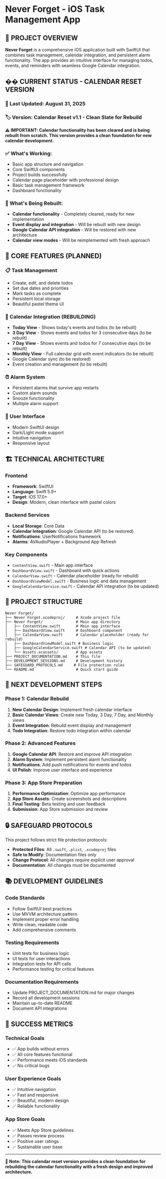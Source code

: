 # Never Forget - iOS Task Management App

## 📱 **PROJECT OVERVIEW**

**Never Forget** is a comprehensive iOS application built with SwiftUI that combines task management, calendar integration, and persistent alarm functionality. The app provides an intuitive interface for managing todos, events, and reminders with seamless Google Calendar integration.

## �� **CURRENT STATUS - CALENDAR RESET VERSION**

### **📅 Last Updated: August 31, 2025**
### **🏷️ Version: Calendar Reset v1.1 - Clean Slate for Rebuild**

**⚠️ IMPORTANT: Calendar functionality has been cleared and is being rebuilt from scratch. This version provides a clean foundation for new calendar development.**

### **✅ What's Working:**
- Basic app structure and navigation
- Core SwiftUI components
- Project builds successfully
- Calendar page placeholder with professional design
- Basic task management framework
- Dashboard functionality

### **🔧 What's Being Rebuilt:**
- **Calendar functionality** - Completely cleared, ready for new implementation
- **Event display and integration** - Will be rebuilt with new design
- **Google Calendar API integration** - Will be restored with new architecture
- **Calendar view modes** - Will be reimplemented with fresh approach

## 🎯 **CORE FEATURES (PLANNED)**

### **📋 Task Management**
- Create, edit, and delete todos
- Set due dates and priorities
- Mark tasks as complete
- Persistent local storage
- Beautiful pastel theme UI

### **📅 Calendar Integration (REBUILDING)**
- **Today View** - Shows today's events and todos (to be rebuilt)
- **3 Day View** - Shows events and todos for 3 consecutive days (to be rebuilt)
- **7 Day View** - Shows events and todos for 7 consecutive days (to be rebuilt)
- **Monthly View** - Full calendar grid with event indicators (to be rebuilt)
- Google Calendar sync (to be restored)
- Event creation and management (to be rebuilt)

### **⏰ Alarm System**
- Persistent alarms that survive app restarts
- Custom alarm sounds
- Snooze functionality
- Multiple alarm support

### **🎨 User Interface**
- Modern SwiftUI design
- Dark/Light mode support
- Intuitive navigation
- Responsive layout

## 🏗️ **TECHNICAL ARCHITECTURE**

### **Frontend**
- **Framework**: SwiftUI
- **Language**: Swift 5.9+
- **Target**: iOS 17.0+
- **Design**: Modern, clean interface with pastel colors

### **Backend Services**
- **Local Storage**: Core Data
- **Calendar Integration**: Google Calendar API (to be restored)
- **Notifications**: UserNotifications framework
- **Alarms**: AVAudioPlayer + Background App Refresh

### **Key Components**
- `ContentView.swift` - Main app interface
- `DashboardView.swift` - Dashboard with quick actions
- `CalendarView.swift` - Calendar placeholder (ready for rebuild)
- `DashboardViewModel.swift` - Business logic and data management
- `GoogleCalendarService.swift` - Calendar API integration (to be updated)

## 📁 **PROJECT STRUCTURE**

```
Never Forget/
├── Never Forget.xcodeproj/     # Xcode project file
├── Never Forget/               # Main app directory
│   ├── ContentView.swift       # Main app interface
│   ├── DashboardView.swift     # Dashboard component
│   ├── CalendarView.swift      # Calendar placeholder (ready for rebuild)
│   ├── DashboardViewModel.swift # Business logic
│   ├── GoogleCalendarService.swift # Calendar API (to be updated)
│   └── Assets.xcassets/        # App assets
├── PROJECT_DOCUMENTATION.md    # This file
├── DEVELOPMENT_SESSIONS.md     # Development history
├── SAFEGUARD_PROTOCOLS.md     # File protection rules
└── README.md                   # Quick start guide
```

## 🚀 **NEXT DEVELOPMENT STEPS**

### **Phase 1: Calendar Rebuild**
1. **New Calendar Design**: Implement fresh calendar interface
2. **Basic Calendar Views**: Create new Today, 3 Day, 7 Day, and Monthly views
3. **Event Integration**: Rebuild event display and management
4. **Todo Integration**: Restore todo integration within calendar

### **Phase 2: Advanced Features**
1. **Google Calendar API**: Restore and improve API integration
2. **Alarm System**: Implement persistent alarm functionality
3. **Notifications**: Add push notifications for events and todos
4. **UI Polish**: Improve user interface and experience

### **Phase 3: App Store Preparation**
1. **Performance Optimization**: Optimize app performance
2. **App Store Assets**: Create screenshots and descriptions
3. **Final Testing**: Beta testing and user feedback
4. **Submission**: App Store submission and review

## 🔒 **SAFEGUARD PROTOCOLS**

This project follows strict file protection protocols:
- **Protected Files**: All `.swift`, `.plist`, `.xcodeproj` files
- **Safe to Modify**: Documentation files only
- **Change Protocol**: All changes require explicit user approval
- **Documentation**: All changes must be documented

## 📚 **DEVELOPMENT GUIDELINES**

### **Code Standards**
- Follow SwiftUI best practices
- Use MVVM architecture pattern
- Implement proper error handling
- Write clean, readable code
- Add comprehensive comments

### **Testing Requirements**
- Unit tests for business logic
- UI tests for user interactions
- Integration tests for API calls
- Performance testing for critical features

### **Documentation Requirements**
- Update PROJECT_DOCUMENTATION.md for major changes
- Record all development sessions
- Maintain up-to-date README
- Document API integrations

## 🎯 **SUCCESS METRICS**

### **Technical Goals**
- ✅ App builds without errors
- ✅ All core features functional
- ✅ Performance meets iOS standards
- ✅ No critical bugs

### **User Experience Goals**
- ✅ Intuitive navigation
- ✅ Fast and responsive
- ✅ Beautiful, modern design
- ✅ Reliable functionality

### **App Store Goals**
- ✅ Meets App Store guidelines
- ✅ Passes review process
- ✅ Positive user ratings
- ✅ Sustainable user base

---

**📝 Note: This calendar reset version provides a clean foundation for rebuilding the calendar functionality with a fresh design and improved architecture.**
